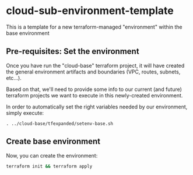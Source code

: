# cloud-sub-environment-template

This is a template for a new terraform-managed "environment" within the base environment

## Pre-requisites: Set the environment

Once you have run the "cloud-base" terraform project, it will have created the general environment artifacts and boundaries (VPC, routes, subnets, etc...).

Based on that, we'll need to provide some info to our current (and future) terraform projects we want to execute in this newly-created environment. 

In order to automatically set the right variables needed by our environment, simply execute:

```
. ../cloud-base/tfexpanded/setenv-base.sh
```

## Create base environment

Now, you can create the environment:

```bash
terraform init && terraform apply
```